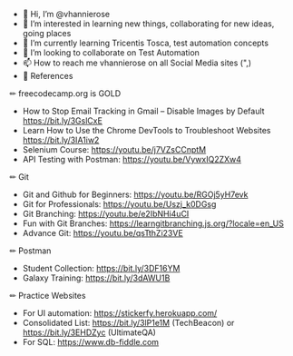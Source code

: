 - 👋 Hi, I’m @vhannierose
- 👀 I’m interested in learning new things, collaborating for new ideas, going places
- 🌱 I’m currently learning Tricentis Tosca, test automation concepts
- 💞️ I’m looking to collaborate on Test Automation
- 📫 How to reach me  vhannierose on all Social Media sites (",)
- 📔 References

✏ freecodecamp.org is GOLD
- How to Stop Email Tracking in Gmail – Disable Images by Default https://bit.ly/3GslCxE
- Learn How to Use the Chrome DevTools to Troubleshoot Websites https://bit.ly/3IA1iw2
- Selenium Course: https://youtu.be/j7VZsCCnptM
- API Testing with Postman: https://youtu.be/VywxIQ2ZXw4

✏ Git
- Git and Github for Beginners: https://youtu.be/RGOj5yH7evk
- Git for Professionals: https://youtu.be/Uszj_k0DGsg
- Git Branching: https://youtu.be/e2IbNHi4uCI
- Fun with Git Branches: https://learngitbranching.js.org/?locale=en_US
- Advance Git: https://youtu.be/qsTthZi23VE

✏ Postman
- Student Collection: https://bit.ly/3DF16YM
- Galaxy Training: https://bit.ly/3dAWU1B

✏ Practice Websites
- For UI automation: https://stickerfy.herokuapp.com/
- Consolidated List: https://bit.ly/3lP1e1M (TechBeacon) or https://bit.ly/3EHDZyc (UltimateQA)
- For SQL: https://www.db-fiddle.com

<!---
vhannierose/vhannierose is a ✨ special ✨ repository because its `README.md` (this file) appears on your GitHub profile.
You can click the Preview link to take a look at your changes.
--->
